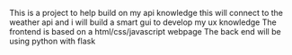 This is a project to help build on my api knowledge 
this will connect to the weather api and i will build a smart gui to develop my ux knowledge
The frontend is based on a html/css/javascript webpage
The back end will be using python with flask
